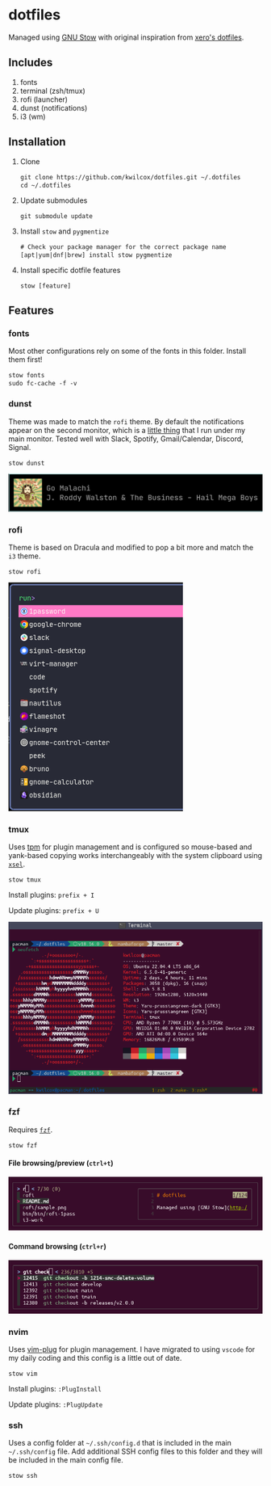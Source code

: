 # dotfiles

Managed using [GNU Stow](http://www.gnu.org/software/stow/) with original inspiration from [xero's dotfiles](https://github.com/xero/dotfiles).

## Includes

1. fonts
2. terminal (zsh/tmux)
3. rofi (launcher)
4. dunst (notifications)
5. i3 (wm)

## Installation

1. Clone

    ```shell
    git clone https://github.com/kwilcox/dotfiles.git ~/.dotfiles
    cd ~/.dotfiles
    ```

1. Update submodules

    ```shell
    git submodule update
    ```

1. Install `stow` and `pygmentize`

    ```shell
    # Check your package manager for the correct package name
    [apt|yum|dnf|brew] install stow pygmentize
    ```

1. Install specific dotfile features

    ```shell
    stow [feature]
    ```

## Features

### fonts

Most other configurations rely on some of the fonts in this folder. Install them first!

```shell
stow fonts
sudo fc-cache -f -v
```

### dunst

Theme was made to match the `rofi` theme. By default the notifications appear on the second monitor,
which is a [little thing](https://www.amazon.com/Eyoyo-1920x1080-Computer-Security-Surveillance/dp/B075CGZJLJ/)
that I run under my main monitor. Tested well with Slack, Spotify, Gmail/Calendar, Discord, Signal.

```shell
stow dunst
```

![dunst](./dunst/sample.png)

### rofi

Theme is based on Dracula and modified to pop a bit more and match the `i3` theme.

```shell
stow rofi
```

![rofi](./rofi/sample.png)

### tmux

Uses [tpm](https://github.com/tmux-plugins/tpm) for plugin management and is configured so
mouse-based and yank-based copying works interchangeably with the system clipboard using [`xsel`](https://github.com/kfish/xsel).

```shell
stow tmux
```

Install plugins: `prefix + I`

Update plugins: `prefix + U`

![tmux](./tmux/sample.png)

### fzf

Requires [`fzf`](https://github.com/junegunn/fzf).

```shell
stow fzf
```

#### File browsing/preview (`ctrl+t`)

![files](./fzf/files.png)

#### Command browsing (`ctrl+r`)

![search](./fzf/search.png)

### nvim

Uses [vim-plug](https://github.com/junegunn/vim-plug) for plugin management. I have migrated to
using `vscode` for my daily coding and this config is a little out of date.

```shell
stow vim
```

Install plugins: `:PlugInstall`

Update plugins: `:PlugUpdate`

### ssh

Uses a config folder at `~/.ssh/config.d` that is included in the main `~/.ssh/config` file. Add
additional SSH config files to this folder and they will be included in the main config file.

```shell
stow ssh
```

